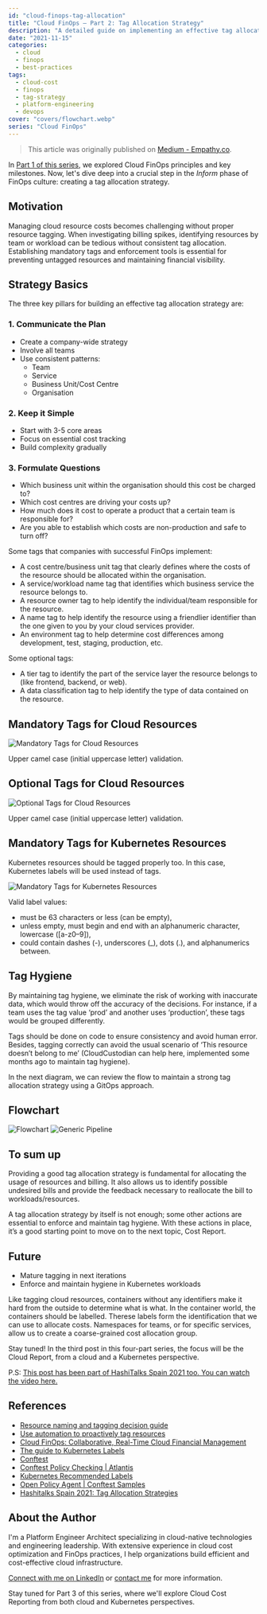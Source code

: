 ```yaml
---
id: "cloud-finops-tag-allocation"
title: "Cloud FinOps — Part 2: Tag Allocation Strategy"
description: "A detailed guide on implementing an effective tag allocation strategy for cloud resources as part of FinOps culture"
date: "2021-11-15"
categories:
  - cloud
  - finops
  - best-practices
tags:
  - cloud-cost
  - finops
  - tag-strategy
  - platform-engineering
  - devops
cover: "covers/flowchart.webp"
series: "Cloud FinOps"
---
```


> This article was originally published on [Medium - Empathy.co](https://medium.com/empathyco/tag-allocation-strategy-part-2-3c7f8595186a).

In [Part 1 of this series](/posts/cloud-finops-principles), we explored Cloud FinOps principles and key milestones. Now, let's dive deep into a crucial step in the _Inform_ phase of FinOps culture: creating a tag allocation strategy.

## Motivation

Managing cloud resource costs becomes challenging without proper resource tagging. When investigating billing spikes, identifying resources by team or workload can be tedious without consistent tag allocation. Establishing mandatory tags and enforcement tools is essential for preventing untagged resources and maintaining financial visibility.

## Strategy Basics

The three key pillars for building an effective tag allocation strategy are:

### 1. Communicate the Plan
- Create a company-wide strategy
- Involve all teams
- Use consistent patterns:
  - Team
  - Service
  - Business Unit/Cost Centre
  - Organisation

### 2. Keep it Simple
- Start with 3-5 core areas
- Focus on essential cost tracking
- Build complexity gradually

### 3. Formulate Questions 
- Which business unit within the organisation should this cost be charged to?
- Which cost centres are driving your costs up?
- How much does it cost to operate a product that a certain team is responsible for?
- Are you able to establish which costs are non-production and safe to turn off?

Some tags that companies with successful FinOps implement:

- A cost centre/business unit tag that clearly defines where the costs of the resource should be allocated within the organisation.
- A service/workload name tag that identifies which business service the resource belongs to.
- A resource owner tag to help identify the individual/team responsible for the resource.
- A name tag to help identify the resource using a friendlier identifier than the one given to you by your cloud services provider.
- An environment tag to help determine cost differences among development, test, staging, production, etc.

Some optional tags:

- A tier tag to identify the part of the service layer the resource belongs to (like frontend, backend, or web).
- A data classification tag to help identify the type of data contained on the resource.

## Mandatory Tags for Cloud Resources 

![Mandatory Tags for Cloud Resources](/images/posts/mandatory-tags.webp) 

Upper camel case (initial uppercase letter) validation.

## Optional Tags for Cloud Resources 

![Optional Tags for Cloud Resources](/images/posts/optional-tags.webp) 

Upper camel case (initial uppercase letter) validation.

## Mandatory Tags for Kubernetes Resources 

Kubernetes resources should be tagged properly too. In this case, Kubernetes labels will be used instead of tags.

![Mandatory Tags for Kubernetes Resources](/images/posts/mandatory-tags-k8s.webp) 

Valid label values:
- must be 63 characters or less (can be empty),
- unless empty, must begin and end with an alphanumeric character, lowercase ([a-z0–9]),
- could contain dashes (-), underscores (_), dots (.), and alphanumerics between.

## Tag Hygiene

By maintaining tag hygiene, we eliminate the risk of working with inaccurate data, which would throw off the accuracy of the decisions. For instance, if a team uses the tag value ‘prod’ and another uses ‘production’, these tags would be grouped differently.

Tags should be done on code to ensure consistency and avoid human error. Besides, tagging correctly can avoid the usual scenario of ‘This resource doesn’t belong to me’ (CloudCustodian can help here, implemented some months ago to maintain tag hygiene).

In the next diagram, we can review the flow to maintain a strong tag allocation strategy using a GitOps approach.

## Flowchart

![Flowchart](/images/posts/flowchart.webp)
![Generic Pipeline](/images/posts/generic-pipeline.webp)

## To sum up

Providing a good tag allocation strategy is fundamental for allocating the usage of resources and billing. It also allows us to identify possible undesired bills and provide the feedback necessary to reallocate the bill to workloads/resources.

A tag allocation strategy by itself is not enough; some other actions are essential to enforce and maintain tag hygiene. With these actions in place, it’s a good starting point to move on to the next topic, Cost Report.

## Future

- Mature tagging in next iterations
- Enforce and maintain hygiene in Kubernetes workloads

Like tagging cloud resources, containers without any identifiers make it hard from the outside to determine what is what. In the container world, the containers should be labelled. Therese labels form the identification that we can use to allocate costs. Namespaces for teams, or for specific services, allow us to create a coarse-grained cost allocation group.

Stay tuned! In the third post in this four-part series, the focus will be the Cloud Report, from a cloud and a Kubernetes perspective.

P.S: [This post has been part of HashiTalks Spain 2021 too. You can watch the video here.](https://www.youtube.com/watch?v=pm7DzYLVgkw&t=6984s)

## References
- [Resource naming and tagging decision guide](https://learn.microsoft.com/en-us/azure/cloud-adoption-framework/ready/azure-best-practices/resource-naming-and-tagging-decision-guide)
- [Use automation to proactively tag resources](https://docs.aws.amazon.com/pdfs/whitepapers/latest/tagging-best-practices/tagging-best-practices.pdf#use-automation-to-proactively-tag-resources)
- [Cloud FinOps: Collaborative, Real-Time Cloud Financial Management](https://www.finops.org/resources/finops-book/)
- [The guide to Kubernetes Labels](https://kubernetes.io/docs/concepts/overview/working-with-objects/labels/)
- [Conftest](https://www.conftest.dev/)
- [Conftest Policy Checking | Atlantis](https://www.conftest.dev/docs/policy-checking/)
- [Kubernetes Recommended Labels](https://kubernetes.io/docs/concepts/overview/working-with-objects/labels/#syntax-and-character-set)
- [Open Policy Agent | Conftest Samples](https://www.conftest.dev/docs/policy-checking/)
- [Hashitalks Spain 2021: Tag Allocation Strategies](https://www.youtube.com/watch?v=pm7DzYLVgkw&t=6984s)

## About the Author

I'm a Platform Engineer Architect specializing in cloud-native technologies and engineering leadership. With extensive experience in cloud cost optimization and FinOps practices, I help organizations build efficient and cost-effective cloud infrastructure.

[Connect with me on LinkedIn](https://www.linkedin.com/in/ramiroalvfer/) or [contact me](/contact) for more information.

Stay tuned for Part 3 of this series, where we'll explore Cloud Cost Reporting from both cloud and Kubernetes perspectives.
